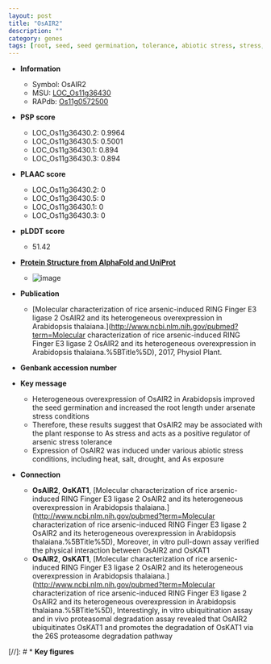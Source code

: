 ```yaml
---
layout: post
title: "OsAIR2"
description: ""
category: genes
tags: [root, seed, seed germination, tolerance, abiotic stress, stress, biotic stress, stress tolerance, root length]
---
```


* **Information**  
    + Symbol: OsAIR2  
    + MSU: [LOC_Os11g36430](http://rice.plantbiology.msu.edu/cgi-bin/ORF_infopage.cgi?orf=LOC_Os11g36430)  
    + RAPdb: [Os11g0572500](http://rapdb.dna.affrc.go.jp/viewer/gbrowse_details/irgsp1?name=Os11g0572500)  

* **PSP score**  
    + LOC_Os11g36430.2: 0.9964 
    + LOC_Os11g36430.5: 0.5001 
    + LOC_Os11g36430.1: 0.894 
    + LOC_Os11g36430.3: 0.894 

* **PLAAC score**  
    + LOC_Os11g36430.2: 0 
    + LOC_Os11g36430.5: 0 
    + LOC_Os11g36430.1: 0 
    + LOC_Os11g36430.3: 0 

* **pLDDT score**
    + 51.42

* **[Protein Structure from AlphaFold and UniProt](https://www.uniprot.org/uniprotkb/Q2R2A8/entry#structure)**
    + ![image](https://ricepsp.github.io/images/Q2/AF-Q2R2A8-F1.png)

* **Publication**  
    + [Molecular characterization of rice arsenic-induced RING Finger E3 ligase 2 OsAIR2 and its heterogeneous overexpression in Arabidopsis thalaiana.](http://www.ncbi.nlm.nih.gov/pubmed?term=Molecular characterization of rice arsenic-induced RING Finger E3 ligase 2 OsAIR2 and its heterogeneous overexpression in Arabidopsis thalaiana.%5BTitle%5D), 2017, Physiol Plant.

* **Genbank accession number**  

* **Key message**  
    + Heterogeneous overexpression of OsAIR2 in Arabidopsis improved the seed germination and increased the root length under arsenate stress conditions
    + Therefore, these results suggest that OsAIR2 may be associated with the plant response to As stress and acts as a positive regulator of arsenic stress tolerance
    + Expression of OsAIR2 was induced under various abiotic stress conditions, including heat, salt, drought, and As exposure

* **Connection**  
    + __OsAIR2__, __OsKAT1__, [Molecular characterization of rice arsenic-induced RING Finger E3 ligase 2 OsAIR2 and its heterogeneous overexpression in Arabidopsis thalaiana.](http://www.ncbi.nlm.nih.gov/pubmed?term=Molecular characterization of rice arsenic-induced RING Finger E3 ligase 2 OsAIR2 and its heterogeneous overexpression in Arabidopsis thalaiana.%5BTitle%5D),  Moreover, in vitro pull-down assay verified the physical interaction between OsAIR2 and OsKAT1
    + __OsAIR2__, __OsKAT1__, [Molecular characterization of rice arsenic-induced RING Finger E3 ligase 2 OsAIR2 and its heterogeneous overexpression in Arabidopsis thalaiana.](http://www.ncbi.nlm.nih.gov/pubmed?term=Molecular characterization of rice arsenic-induced RING Finger E3 ligase 2 OsAIR2 and its heterogeneous overexpression in Arabidopsis thalaiana.%5BTitle%5D),  Interestingly, in vitro ubiquitination assay and in vivo proteasomal degradation assay revealed that OsAIR2 ubiquitinates OsKAT1 and promotes the degradation of OsKAT1 via the 26S proteasome degradation pathway

[//]: # * **Key figures**  


